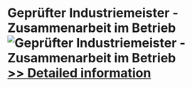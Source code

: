 # Geprüfter Industriemeister - Zusammenarbeit im Betrieb<br />![Geprüfter Industriemeister - Zusammenarbeit im Betrieb](https://mycommerce.akamaized.net/api/pimages/P300549839/BIG/300549839.JPG)<br />[>> Detailed information](https://secure.shareit.com/shareit/product.html?productid=300549839&affiliateid=200057808)